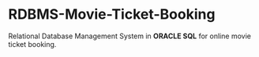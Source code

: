 # RDBMS-Movie-Ticket-Booking
Relational Database Management System in **ORACLE SQL** for online movie ticket booking.

